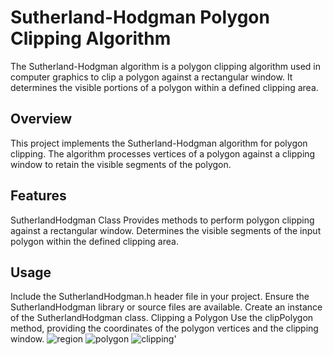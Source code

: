 # Sutherland-Hodgman Polygon Clipping Algorithm
The Sutherland-Hodgman algorithm is a polygon clipping algorithm used in computer graphics to clip a polygon against a rectangular window. It determines the visible portions of a polygon within a defined clipping area.

## Overview
This project implements the Sutherland-Hodgman algorithm for polygon clipping. The algorithm processes vertices of a polygon against a clipping window to retain the visible segments of the polygon.

## Features
SutherlandHodgman Class
Provides methods to perform polygon clipping against a rectangular window.
Determines the visible segments of the input polygon within the defined clipping area.
## Usage
Include the SutherlandHodgman.h header file in your project.
Ensure the SutherlandHodgman library or source files are available.
Create an instance of the SutherlandHodgman class.
Clipping a Polygon
Use the clipPolygon method, providing the coordinates of the polygon vertices and the clipping window.
![region](https://github.com/mvanadana/Visualizer_1/assets/149364066/47286b91-54a6-43d6-a96f-fe2e7e991ad4)
![polygon](https://github.com/mvanadana/Visualizer_1/assets/149364066/f0147cd0-5dfb-41cc-918e-16f5b5718558)
![clipping'](https://github.com/mvanadana/Visualizer_1/assets/149364066/d51d3198-195f-4d70-bdc6-ba22eccc1443)
